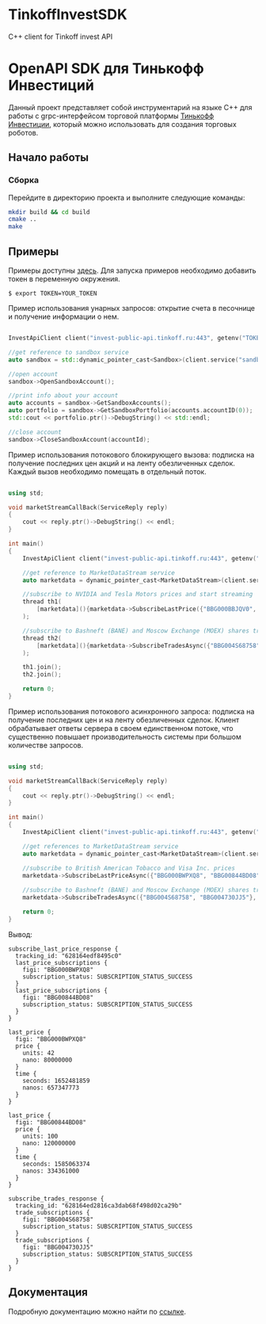 # TinkoffInvestSDK
C++ client for Tinkoff invest API

# OpenAPI SDK для Тинькофф Инвестиций

Данный проект представляет собой инструментарий на языке C++ для работы с grpc-интерфейсом торговой
платформы [Тинькофф Инвестиции](https://www.tinkoff.ru/invest/), который можно
использовать для создания торговых роботов.

## Начало работы

### Сборка

Перейдите в директорию проекта и выполните следующие команды:

```bash
mkdir build && cd build
cmake ..
make
``` 

## Примеры

Примеры доступны [здесь](https://github.com/samoilovv/TinkoffInvestSDK/tree/main/samples). Для запуска примеров необходимо добавить токен в переменную окружения.

<!-- termynal -->

```
$ export TOKEN=YOUR_TOKEN
```

Пример использования унарных запросов: открытие счета в песочнице и получение информации о нем.

```cpp

InvestApiClient сlient("invest-public-api.tinkoff.ru:443", getenv("TOKEN"));

//get reference to sandbox service
auto sandbox = std::dynamic_pointer_cast<Sandbox>(сlient.service("sandbox"));

//open account
sandbox->OpenSandboxAccount();

//print info about your account
auto accounts = sandbox->GetSandboxAccounts();
auto portfolio = sandbox->GetSandboxPortfolio(accounts.accountID(0));
std::cout << portfolio.ptr()->DebugString() << std::endl;

//close account
sandbox->CloseSandboxAccount(accountId);

```


Пример использования потокового блокирующего вызова: подписка на получение последних цен акций и на ленту обезличенных сделок. Каждый вызов необходимо помещать в отдельный поток.

```cpp

using std;

void marketStreamCallBack(ServiceReply reply)
{
    cout << reply.ptr()->DebugString() << endl;
}

int main()
{    
    InvestApiClient client("invest-public-api.tinkoff.ru:443", getenv("TOKEN"));

    //get reference to MarketDataStream service
    auto marketdata = dynamic_pointer_cast<MarketDataStream>(client.service("marketdatastream"));

    //subscribe to NVIDIA and Tesla Motors prices and start streaming
    thread th1(
        [marketdata](){marketdata->SubscribeLastPrice({"BBG000BBJQV0", "BBG000N9MNX3"}, marketStreamCallBack);}
    );

    //subscribe to Bashneft (BANE) and Moscow Exchange (MOEX) shares transactions and start streaming
    thread th2(
        [marketdata](){marketdata->SubscribeTradesAsync({"BBG004S68758", "BBG004730JJ5"}, marketStreamCallBack);}
    );

    th1.join();
    th2.join();

    return 0;
}

```

Пример использования потокового асинхронного запроса: подписка на получение последних цен и на ленту обезличенных сделок. Клиент обрабатывает ответы сервера в своем единственном потоке, что существенно повышает производительность системы при большом количестве запросов. 

```cpp

using std;

void marketStreamCallBack(ServiceReply reply)
{
    cout << reply.ptr()->DebugString() << endl;
}

int main()
{
    InvestApiClient сlient("invest-public-api.tinkoff.ru:443", getenv("TOKEN"));

    //get references to MarketDataStream service
    auto marketdata = dynamic_pointer_cast<MarketDataStream>(сlient.service("marketdatastream"));

    //subscribe to British American Tobacco and Visa Inc. prices 
    marketdata->SubscribeLastPriceAsync({"BBG000BWPXQ8", "BBG00844BD08"}, marketStreamCallBack);
    
    //subscribe to Bashneft (BANE) and Moscow Exchange (MOEX) shares transactions
    marketdata->SubscribeTradesAsync({"BBG004S68758", "BBG004730JJ5"}, marketStreamCallBack);    

    return 0;
}

```

Вывод:

<!-- termynal -->

```
subscribe_last_price_response {
  tracking_id: "628164edf8495c0"
  last_price_subscriptions {
    figi: "BBG000BWPXQ8"
    subscription_status: SUBSCRIPTION_STATUS_SUCCESS
  }
  last_price_subscriptions {
    figi: "BBG00844BD08"
    subscription_status: SUBSCRIPTION_STATUS_SUCCESS
  }
}

last_price {
  figi: "BBG000BWPXQ8"
  price {
    units: 42
    nano: 80000000
  }
  time {
    seconds: 1652481859
    nanos: 657347773
  }
}

last_price {
  figi: "BBG00844BD08"
  price {
    units: 100
    nano: 120000000
  }
  time {
    seconds: 1585063374
    nanos: 334361000
  }
}

subscribe_trades_response {
  tracking_id: "628164ed2816ca3dab68f498d02ca29b"
  trade_subscriptions {
    figi: "BBG004S68758"
    subscription_status: SUBSCRIPTION_STATUS_SUCCESS
  }
  trade_subscriptions {
    figi: "BBG004730JJ5"
    subscription_status: SUBSCRIPTION_STATUS_SUCCESS
  }
}
```

## Документация

Подробную документацию можно найти по [ссылке](https://samoilovv.github.io/TinkoffInvestSDK/).
